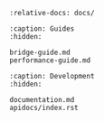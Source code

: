 ```{include} ../README.md
:relative-docs: docs/
```


```{toctree}
:caption: Guides
:hidden:

bridge-guide.md
performance-guide.md
```

```{toctree}
:caption: Development
:hidden:

documentation.md
apidocs/index.rst
```
